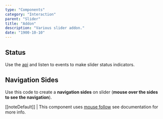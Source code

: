 ```yaml
---
type: "Components"
category: "Interaction"
parent: "Slider"
title: "Addon"
description: "Various slider addon."
date: "1900-10-10"
---
```


## Status

Use the [api](/components/slider/api#listen) and listen to events to make slider status indicators.	

<demo>
  <demoinline src="demos/components/slider/status">
  </demoinline>
</demo>

## Navigation Sides

Use this code to create a **navigation sides** on slider (**mouse over the sides to see the navigation**).

[[noteDefault]]
| This component uses [mouse follow](/components/animation/mousefollow) see documentation for more info.

<demo>
  <demoinline src="demos/components/slider/navsides">
  </demoinline>
  <demoinline src="demos/components/slider/navsides-mouse">
  </demoinline>
</demo>
